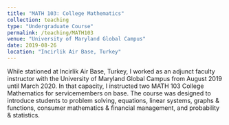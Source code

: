 ```yaml
---
title: "MATH 103: College Mathematics"
collection: teaching
type: "Undergraduate Course"
permalink: /teaching/MATH103
venue: "University of Maryland Global Campus"
date: 2019-08-26
location: "Incirlik Air Base, Turkey"
---
```


While stationed at Incirlik Air Base, Turkey, I worked as an adjunct faculty instructor with the University of Maryland Global Campus from August 2019 until March 2020.  In that capacity, I instructed two MATH 103 College Mathematics for servicemembers on base. The course was designed to introduce students to problem solving, equations, linear systems, graphs & functions, consumer mathematics & financial management, and probability & statistics.
